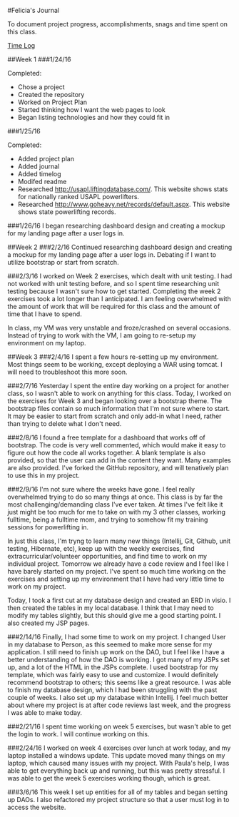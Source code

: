 #Felicia's Journal

To document project progress, accomplishments, snags and time spent on this class.

[Time Log](TimeLog.md)

##Week 1
###1/24/16

Completed:
* Chose a project 
* Created the repository
* Worked on Project Plan
* Started thinking how I want the web pages to look 
* Began listing technologies and how they could fit in

###1/25/16

Completed:
* Added project plan
* Added journal
* Added timelog
* Modifed readme
* Researched http://usapl.liftingdatabase.com/. This website shows stats for nationally ranked USAPL powerlifters. 
* Researched http://www.goheavy.net/records/default.aspx. This website shows state powerlifting records. 

###1/26/16
I began researching dashboard design and creating a mockup for my landing page after a user logs in. 

##Week 2
###2/2/16
Continued researching dashboard design and creating a mockup for my landing page after a user logs in. Debating if I want to utilize bootstrap or start from scratch. 

###2/3/16
I worked on Week 2 exercises, which dealt with unit testing. I had not worked with unit testing before, and so I spent time researching unit testing because I wasn't sure how to get started. Completing the week 2 exercises took a lot longer than I anticipated. I am feeling overwhelmed with the amount of work that will be required for this class and the amount of time that I have to spend. 

In class, my VM was very unstable and froze/crashed on several occasions. Instead of trying to work with the VM, I am going to re-setup my environment on my laptop. 

##Week 3
###2/4/16
I spent a few hours re-setting up my environment. Most things seem to be working, except deploying a WAR using tomcat. I will need to troubleshoot this more soon. 

###2/7/16
Yesterday I spent the entire day working on a project for another class, so I wasn't able to work on anything for this class. Today, I worked on the exercises for Week 3 and began looking over a bootstrap theme. The bootstrap files contain so much information that I'm not sure where to start. It may be easier to start from scratch and only add-in what I need, rather than trying to delete what I don't need. 

###2/8/16
I found a free template for a dashboard that works off of bootstrap. The code is very well commented, which would make it easy to figure out how the code all works together. A blank template is also provided, so that the user can add in the content they want. Many examples are also provided. I've forked the GitHub repository, and will tenatively plan to use this in my project. 

###2/9/16
I'm not sure where the weeks have gone. I feel really overwhelmed trying to do so many things at once. This class is by far the most challenging/demanding class I've ever taken. At times I've felt like it just might be too much for me to take on with my 3 other classes, working fulltime, being a fulltime mom, and trying to somehow fit my training sessions for powerlifting in.

In just this class, I'm tryng to learn many new things (Intellij, Git, Github, unit testing, Hibernate, etc), keep up with the weekly exercises, find extracurricular/volunteer opportunities, and find time to work on my individual project. Tomorrow we already have a code review and I feel like I have barely started on my project. I've spent so much time working on the exercises and setting up my environment that I have had very little time to work on my project. 

Today, I took a first cut at my database design and created an ERD in visio. I then created the tables in my local database. I think that I may need to modify my tables slightly, but this should give me a good starting point. I also created my JSP pages. 

###2/14/16
Finally, I had some time to work on my project. I changed User in my database to Person, as this seemed to make more sense for my application. I still need to finish up work on the DAO, but I feel like I have a better understanding of how the DAO is working. I got many of my JSPs set up, and a lot of the HTML in the JSPs complete. I used bootstrap for my template, which was fairly easy to use and customize. I would definitely recommend bootstrap to others; this seems like a great resource. I was able to finish my database design, which I had been struggling with the past couple of weeks. I also set up my database within Intellij. I feel much better about where my project is at after code reviews last week, and the progress I was able to make today. 

###2/21/16
I spent time working on week 5 exercises, but wasn't able to get the login to work. I will continue working on this. 

###2/24/16
I worked on week 4 exercises over lunch at work today, and my laptop installed a windows update. This update moved many things on my laptop, which caused many issues with my project. With Paula's help, I was able to get everything back up and running, but this was pretty stressful. I was able to get the week 5 exercises working though, which is great. 

###3/6/16
This week I set up entities for all of my tables and began setting up DAOs. I also refactored my project structure so that a user must log in to access the website.  
